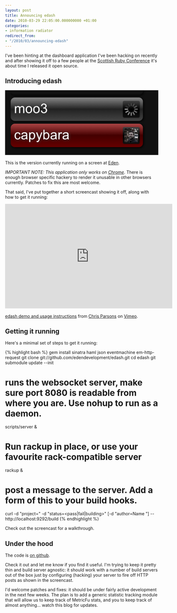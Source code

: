 ```yaml
---
layout: post
title: Announcing edash
date: 2010-03-29 22:05:00.000000000 +01:00
categories:
- information radiator
redirect_from:
- "/2010/03/announcing-edash"
---
```

I've been hinting at the dashboard application I've been hacking on recently and after showing it off to a few people at the [Scottish Ruby Conference](http://scottishrubyconference.com) it's about time I released it open source.

## Introducing edash

![edash screenshot](/files/edash-1.png)

This is the version currently running on a screen at [Eden](http://edendevelopment.co.uk). 

*IMPORTANT NOTE: This application only works on [Chrome](http://google.com/chrome).* There is enough browser specific hackery to render it unusable in other browsers currently. Patches to fix this are most welcome.

That said, I've put together a short screencast showing it off, along with how to get it running:

<object width="550" height="344"><param name="allowfullscreen" value="true" /><param name="allowscriptaccess" value="always" /><param name="movie" value="http://vimeo.com/moogaloop.swf?clip_id=10535751&amp;server=vimeo.com&amp;show_title=1&amp;show_byline=1&amp;show_portrait=0&amp;color=c9ff23&amp;fullscreen=1" /><embed src="http://vimeo.com/moogaloop.swf?clip_id=10535751&amp;server=vimeo.com&amp;show_title=1&amp;show_byline=1&amp;show_portrait=0&amp;color=c9ff23&amp;fullscreen=1" type="application/x-shockwave-flash" allowfullscreen="true" allowscriptaccess="always" width="550" height="344"></embed></object>

<p><a href="http://vimeo.com/10535751">edash demo and usage instructions</a> from <a href="http://vimeo.com/user2596622">Chris Parsons</a> on <a href="http://vimeo.com">Vimeo</a>.</p>

## Getting it running

Here's a minimal set of steps to get it running:

{% highlight bash %}
gem install sinatra haml json eventmachine em-http-request
git clone git://github.com/edendevelopment/edash.git
cd edash
git submodule update --init
# runs the websocket server, make sure port 8080 is readable from where you are. Use nohup to run as a daemon.
scripts/server &
# Run rackup in place, or use your favourite rack-compatible server
rackup &
# post a message to the server. Add a form of this to your build hooks.
curl -d "project=<project>" -d "status=<pass|fail|building>" [-d "author=Name <email>"] -- http://localhost:9292/build
{% endhighlight %}

Check out the screencast for a walkthrough.

## Under the hood

The code is [on github](http://github.com/edendevelopment/edash).

Check it out and let me know if you find it useful. I'm trying to keep it pretty thin and build server agnostic: it should work with a number of build servers out of the box just by configuring (hacking) your server to fire off HTTP posts as shown in the screencast.

I'd welcome patches and fixes: it should be under fairly active development in the next few weeks. The plan is to add a generic statistic tracking module that will allow us to keep track of MetricFu stats, and you to keep track of almost anything... watch this blog for updates.


